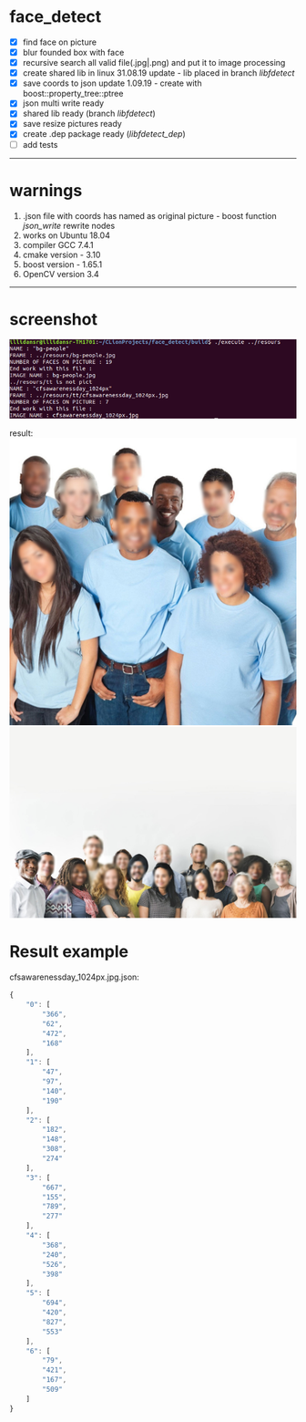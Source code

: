 # face_detect
- [x] find face on picture
- [x] blur founded box with face
- [x] recursive search all valid file(.jpg|.png) and put it to image processing
- [x] create shared lib in linux 31.08.19 update - lib placed in branch *libfdetect*
- [x] save coords to json update 1.09.19 - create with boost::property_tree::ptree
- [x] json multi write ready
- [x] shared lib ready (branch *libfdetect*)
- [x] save resize pictures ready
- [x] create .dep package ready (*libfdetect_dep*)
- [ ] add tests
---
# warnings
1) .json file with coords has named as original picture - boost function *json_write* rewrite nodes
2) works on Ubuntu 18.04
3) compiler GCC 7.4.1
4) cmake version - 3.10
5) boost version - 1.65.1
6) OpenCV version 3.4

---

# screenshot

![example](https://github.com/IllidanSR/face_detect/blob/master/pic/example.png)

result:
![pic1](https://github.com/IllidanSR/face_detect/blob/master/pic/cfsawarenessday_1024px.jpg)
![pic2](https://github.com/IllidanSR/face_detect/blob/master/pic/bg-people.jpg)


# Result example
cfsawarenessday_1024px.jpg.json:
```javascript
{
    "0": [
        "366",
        "62",
        "472",
        "168"
    ],
    "1": [
        "47",
        "97",
        "140",
        "190"
    ],
    "2": [
        "182",
        "148",
        "308",
        "274"
    ],
    "3": [
        "667",
        "155",
        "789",
        "277"
    ],
    "4": [
        "368",
        "240",
        "526",
        "398"
    ],
    "5": [
        "694",
        "420",
        "827",
        "553"
    ],
    "6": [
        "79",
        "421",
        "167",
        "509"
    ]
}
```

